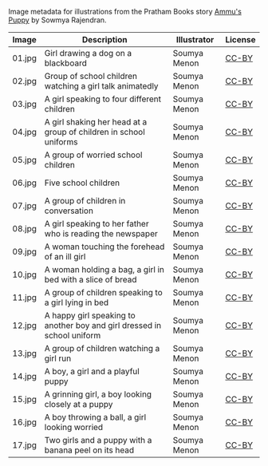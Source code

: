 Image metadata for illustrations from the Pratham Books story [Ammu's Puppy](https://storyweaver.org.in/stories/1658-ammu-s-puppy) by Sowmya Rajendran.

Image | Description | Illustrator | License
----- | ----------- | ----------- | -------
01.jpg | Girl drawing a dog on a blackboard | Soumya Menon | [CC-BY](https://creativecommons.org/licenses/by/4.0/)
02.jpg | Group of school children watching a girl talk animatedly | Soumya Menon | [CC-BY](https://creativecommons.org/licenses/by/4.0/)
03.jpg | A girl speaking to four different children | Soumya Menon | [CC-BY](https://creativecommons.org/licenses/by/4.0/)
04.jpg | A girl shaking her head at a group of children in school uniforms | Soumya Menon | [CC-BY](https://creativecommons.org/licenses/by/4.0/)
05.jpg | A group of worried school children | Soumya Menon | [CC-BY](https://creativecommons.org/licenses/by/4.0/)
06.jpg | Five school children | Soumya Menon | [CC-BY](https://creativecommons.org/licenses/by/4.0/)
07.jpg | A group of children in conversation | Soumya Menon | [CC-BY](https://creativecommons.org/licenses/by/4.0/)
08.jpg | A girl speaking to her father who is reading the newspaper | Soumya Menon | [CC-BY](https://creativecommons.org/licenses/by/4.0/)
09.jpg | A woman touching the forehead of an ill girl | Soumya Menon | [CC-BY](https://creativecommons.org/licenses/by/4.0/)
10.jpg | A woman holding a bag, a girl in bed with a slice of bread | Soumya Menon | [CC-BY](https://creativecommons.org/licenses/by/4.0/)
11.jpg | A group of children speaking to a girl lying in bed | Soumya Menon | [CC-BY](https://creativecommons.org/licenses/by/4.0/)
12.jpg | A happy girl speaking to another boy and girl dressed in school uniform | Soumya Menon | [CC-BY](https://creativecommons.org/licenses/by/4.0/)
13.jpg | A group of children watching a girl run | Soumya Menon | [CC-BY](https://creativecommons.org/licenses/by/4.0/)
14.jpg | A boy, a girl and a playful puppy | Soumya Menon | [CC-BY](https://creativecommons.org/licenses/by/4.0/)
15.jpg | A grinning girl, a boy looking closely at a puppy | Soumya Menon | [CC-BY](https://creativecommons.org/licenses/by/4.0/)
16.jpg | A boy throwing a ball, a girl looking worried | Soumya Menon | [CC-BY](https://creativecommons.org/licenses/by/4.0/)
17.jpg | Two girls and a puppy with a banana peel on its head | Soumya Menon | [CC-BY](https://creativecommons.org/licenses/by/4.0/)
